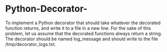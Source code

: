 # Python-Decorator-
To implement a Python decorator that should take whatever the decorated function returns, and write it to a file in a new line. For the sake of this problem, let us assume that the decorated functions always return a string. The decorator should be named log_message and should write to the file /tmp/decorator_logs.txt.
